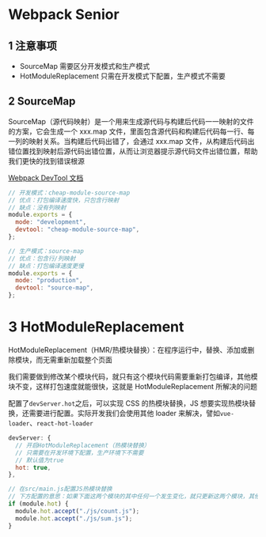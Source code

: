 # Webpack Senior

## 1 注意事项

- SourceMap 需要区分开发模式和生产模式
- HotModuleReplacement 只需在开发模式下配置，生产模式不需要

## 2 SourceMap

SourceMap（源代码映射）是一个用来生成源代码与构建后代码一一映射的文件的方案，它会生成一个 xxx.map 文件，里面包含源代码和构建后代码每一行、每一列的映射关系。当构建后代码出错了，会通过 xxx.map 文件，从构建后代码出错位置找到映射后源代码出错位置，从而让浏览器提示源代码文件出错位置，帮助我们更快的找到错误根源

[Webpack DevTool 文档](https://webpack.docschina.org/configuration/devtool/)

```js
// 开发模式：cheap-module-source-map
// 优点：打包编译速度快，只包含行映射
// 缺点：没有列映射
module.exports = {
  mode: "development",
  devtool: "cheap-module-source-map",
};

// 生产模式：source-map
// 优点：包含行/列映射
// 缺点：打包编译速度更慢
module.exports = {
  mode: "production",
  devtool: "source-map",
};
```

# 3 HotModuleReplacement

HotModuleReplacement（HMR/热模块替换）：在程序运行中，替换、添加或删除模块，而无需重新加载整个页面

我们需要做到修改某个模块代码，就只有这个模块代码需要重新打包编译，其他模块不变，这样打包速度就能很快，这就是 HotModuleReplacement 所解决的问题

配置了`devServer.hot`之后，可以实现 CSS 的热模块替换，JS 想要实现热模块替换，还需要进行配置。实际开发我们会使用其他 loader 来解决，譬如`vue-loader`、`react-hot-loader`

```js
devServer: {
  // 开启HotModuleReplacement（热模块替换）
  // 只需要在开发环境下配置，生产环境下不需要
  // 默认值为true
  hot: true,
},

// 在src/main.js配置JS热模块替换
// 下方配置的意思：如果下面这两个模块的其中任何一个发生变化，就只更新这两个模块，其他模块不进行编译打包
if (module.hot) {
  module.hot.accept("./js/count.js");
  module.hot.accept("./js/sum.js");
}
```
